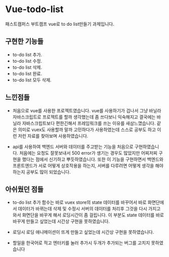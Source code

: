 # Vue-todo-list

패스트캠퍼스 부트캠프 vue로 to do list만들기 과제입니다.

## 구현한 기능들

- to-do list 추가. 
- to-do list 수정. 
- to-do list 삭제. 
- to-do list 완료. 
- to-do list 모두 삭제. 


## 느낀점들

- 처음으로 vue를 사용한 프로젝트였습니다. vue를 사용하기가 겁나서 그냥 바닐라 자바스크립트로 프로젝트를 할까 생각했는데 좀 쓰다보니 익숙해지고 결국에는 바닐라 자바스크립트보다 편한긴해서 프레임워크를 쓰는 이유를 새삼느꼈습니다. 같은 의미로 vuex도 사용할까 말까 고민하다가 사용하였는데 스스로 공부도 하고 이런 저런 자료를 찾아보며 사용하였습니다.

- api를 사용하여 백엔드 서버와 데이터를 주고받는 기능을 처음으로 구현하였습니다. 처음에는 요청도 잘못보내서 500 error가 생기는 경우도 많았지만 어찌저찌 구현을 했다는 점에서 신기하고 뿌듯하였습니다. 또한 이 기능을 구현하면서 백엔드와 프론트엔드가 서로 어떻게 상호작용을 하는지, 서버를 다루려면 어떻게 생각을 해야하는지 공부도 많이 되었습니다.
 
 ## 아쉬웠던 점들
 
 - to-do list 추가 함수는 바로 vuex store의 state 데이터를 바꾸어서 바로 화면단에서 데이터가 바뀌는데 삭제 및 수정시 서버의 데이터를 처리후 그것을 다시 가지고 와서 화면단을 바꾸게 해서 로딩시간이 좀 걸립니다. 이 부분도 state 데이터를 바로 바꾸게 만들고 싶었는데 시간상 구현을 못하였습니다.
  
 - 로딩시 로딩 애니메이션이 뜨게 만들고 싶었는데 시간상 구현을 못하였습니다.  

- 할일을 한국어로 적고 엔터키를 눌러 추가시 두개가 추가되는 버그를 고치지 못하였습니다

